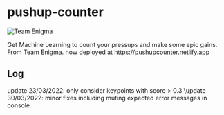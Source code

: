 # pushup-counter
![Team Enigma](https://img.shields.io/badge/Team%20Enigma-Harrow%20School-blue)

Get Machine Learning to count your pressups and make some epic gains. From Team Enigma.
now deployed at https://pushupcounter.netlify.app

## Log

update 23/03/2022: only consider keypoints with score > 0.3
\update 30/03/2022: minor fixes including muting expected error messages in console
